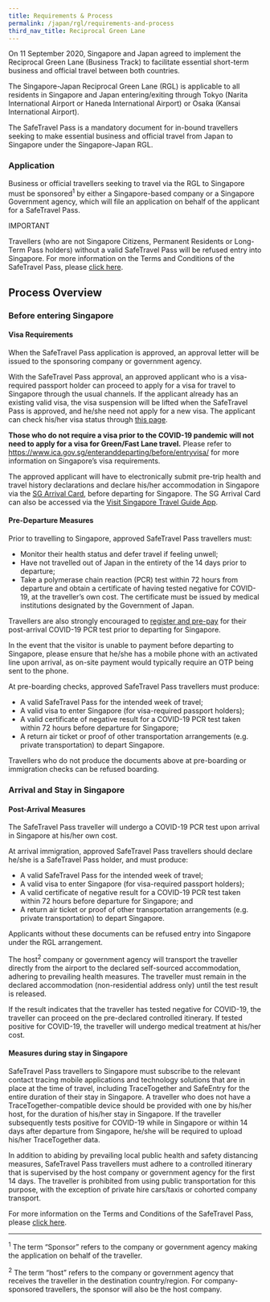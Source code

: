 ```yaml
---
title: Requirements & Process
permalink: /japan/rgl/requirements-and-process
third_nav_title: Reciprocal Green Lane
---
```


On 11 September 2020, Singapore and Japan agreed to implement the Reciprocal Green Lane (Business Track) to facilitate essential short-term business and official travel between both countries. 

The Singapore-Japan Reciprocal Green Lane (RGL) is applicable to all residents in Singapore and Japan entering/exiting through Tokyo (Narita International Airport or Haneda International Airport) or Osaka (Kansai International Airport).

The SafeTravel Pass is a mandatory document for in-bound travellers seeking to make essential business and official travel from Japan to Singapore under the Singapore-Japan RGL.

### **Application**

Business or official travellers seeking to travel via the RGL to Singapore must be sponsored<sup>1</sup> by either a Singapore-based company or a Singapore Government agency, which will file an application on behalf of the applicant for a SafeTravel Pass.

IMPORTANT

Travellers (who are not Singapore Citizens, Permanent Residents or Long-Term Pass holders) without a valid SafeTravel Pass will be refused entry into Singapore.
For more information on the Terms and Conditions of the SafeTravel Pass, please [click here](/japan/rgl/terms-and-conditions).

## **Process Overview**

### **Before entering Singapore**

#### Visa Requirements

When the SafeTravel Pass application is approved, an approval letter will be issued to the sponsoring company or government agency.  

With the SafeTravel Pass approval, an approved applicant who is a visa-required passport holder can proceed to apply for a visa for travel to Singapore through the usual channels.  If the applicant already has an existing valid visa, the visa suspension will be lifted when the SafeTravel Pass is approved, and he/she need not apply for a new visa.  The applicant can check his/her visa status through [this page](https://eservices.ica.gov.sg/esvclandingpage/save). 

**Those who do not require a visa prior to the COVID-19 pandemic will not need to apply for a visa for Green/Fast Lane travel.** Please refer to <https://www.ica.gov.sg/enteranddeparting/before/entryvisa/> for more information on Singapore’s visa requirements.  

The approved applicant will have to electronically submit pre-trip health and travel history declarations and declare his/her accommodation in Singapore via the [SG Arrival Card](https://eservices.ica.gov.sg/sgarrivalcard/), before departing for Singapore. The SG Arrival Card can also be accessed via the [Visit Singapore Travel Guide App](https://www.visitsingapore.com/travel-guide-tips/visit-singapore-travel-guide-app/).

#### Pre-Departure Measures

Prior to travelling to Singapore, approved SafeTravel Pass travellers must: 

- Monitor their health status and defer travel if feeling unwell;
- Have not travelled out of Japan in the entirety of the 14 days prior to departure;
- Take a polymerase chain reaction (PCR) test within 72 hours from departure and obtain a certificate of having tested negative for COVID-19, at the traveller’s own cost. The certificate must be issued by medical institutions designated by the Government of Japan. 

Travellers are also strongly encouraged to [register and pre-pay](https://safetravel.changiairport.com/#/) for their post-arrival COVID-19 PCR test prior to departing for Singapore. 

In the event that the visitor is unable to payment before departing to Singapore, please ensure that he/she has a mobile phone with an activated line upon arrival, as on-site payment would typically require an OTP being sent to the phone.

At pre-boarding checks, approved SafeTravel Pass travellers must produce:

-	A valid SafeTravel Pass for the intended week of travel; 
-	A valid visa to enter Singapore (for visa-required passport holders);
-	A valid certificate of negative result for a COVID-19 PCR test taken within 72 hours before departure for Singapore; 
-	A return air ticket or proof of other transportation arrangements (e.g. private transportation) to depart Singapore.

Travellers who do not produce the documents above at pre-boarding or immigration checks can be refused boarding.

### **Arrival and Stay in Singapore**

#### Post-Arrival Measures

The SafeTravel Pass traveller will undergo a COVID-19 PCR test upon arrival in Singapore at his/her own cost. 

At arrival immigration, approved SafeTravel Pass travellers should declare he/she is a SafeTravel Pass holder, and must produce:

-	A valid SafeTravel Pass for the intended week of travel;
-	A valid visa to enter Singapore (for visa-required passport holders);
-	A valid certificate of negative result for a COVID-19 PCR test taken within 72 hours before departure for Singapore; and
-	A return air ticket or proof of other transportation arrangements (e.g. private transportation) to depart Singapore.

Applicants without these documents can be refused entry into Singapore under the RGL arrangement. 

The host<sup>2</sup> company or government agency will transport the traveller directly from the airport to the declared self-sourced accommodation, adhering to prevailing health measures.  The traveller must remain in the declared accommodation (non-residential address only) until the test result is released.

If the result indicates that the traveller has tested negative for COVID-19, the traveller can proceed on the pre-declared controlled itinerary. If tested positive for COVID-19, the traveller will undergo medical treatment at his/her cost.

#### Measures during stay in Singapore

SafeTravel Pass travellers to Singapore must subscribe to the relevant contact tracing mobile applications and technology solutions that are in place at the time of travel, including TraceTogether and SafeEntry for the entire duration of their stay in Singapore. A traveller who does not have a TraceTogether-compatible device should be provided with one by his/her host, for the duration of his/her stay in Singapore. If the traveller subsequently tests positive for COVID-19 while in Singapore or within 14 days after departure from Singapore, he/she will be required to upload his/her TraceTogether data.

In addition to abiding by prevailing local public health and safety distancing measures, SafeTravel Pass travellers must adhere to a controlled itinerary that is supervised by the host company or government agency for the first 14 days.  The traveller is prohibited from using public transportation for this purpose, with the exception of private hire cars/taxis or cohorted company transport.

For more information on the Terms and Conditions of the SafeTravel Pass, please [click here](/japan/rgl/terms-and-conditions).

----

<sup>1</sup> The term “Sponsor” refers to the company or government agency making the application on behalf of the traveller.

<sup>2</sup> The term “host” refers to the company or government agency that receives the traveller in the destination country/region. For company-sponsored travellers, the sponsor will also be the host company.
